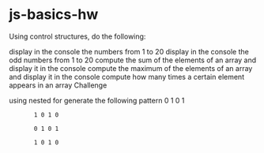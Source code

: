 # js-basics-hw

Using control structures, do the following:

display in the console the numbers from 1 to 20
display in the console the odd numbers from 1 to 20
compute the sum of the elements of an array and display it in the console
compute the maximum of the elements of an array and display it in the console 
compute how many times a certain element appears in an array
Challenge

using nested for generate the following pattern
           0 1 0 1

           1 0 1 0

           0 1 0 1

           1 0 1 0
